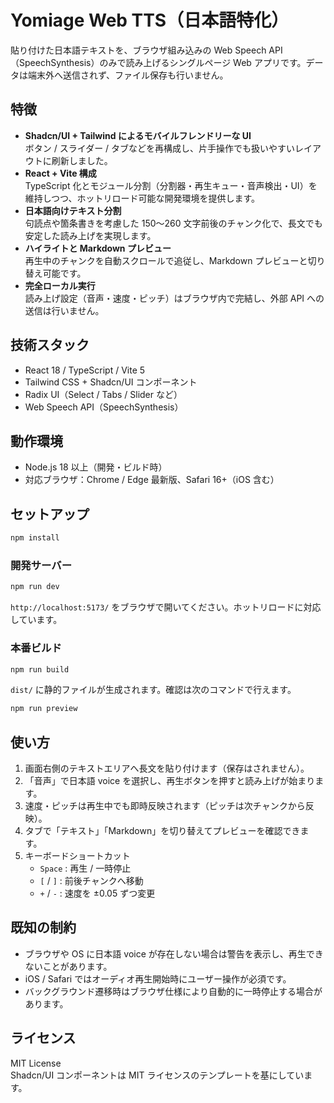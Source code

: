# Yomiage Web TTS（日本語特化）

貼り付けた日本語テキストを、ブラウザ組み込みの Web Speech API（SpeechSynthesis）のみで読み上げるシングルページ Web アプリです。データは端末外へ送信されず、ファイル保存も行いません。

## 特徴
- **Shadcn/UI + Tailwind によるモバイルフレンドリーな UI**  
  ボタン / スライダー / タブなどを再構成し、片手操作でも扱いやすいレイアウトに刷新しました。
- **React + Vite 構成**  
  TypeScript 化とモジュール分割（分割器・再生キュー・音声検出・UI）を維持しつつ、ホットリロード可能な開発環境を提供します。
- **日本語向けテキスト分割**  
  句読点や箇条書きを考慮した 150〜260 文字前後のチャンク化で、長文でも安定した読み上げを実現します。
- **ハイライトと Markdown プレビュー**  
  再生中のチャンクを自動スクロールで追従し、Markdown プレビューと切り替え可能です。
- **完全ローカル実行**  
  読み上げ設定（音声・速度・ピッチ）はブラウザ内で完結し、外部 API への送信は行いません。

## 技術スタック
- React 18 / TypeScript / Vite 5
- Tailwind CSS + Shadcn/UI コンポーネント
- Radix UI（Select / Tabs / Slider など）
- Web Speech API（SpeechSynthesis）

## 動作環境
- Node.js 18 以上（開発・ビルド時）
- 対応ブラウザ：Chrome / Edge 最新版、Safari 16+（iOS 含む）

## セットアップ
```bash
npm install
```

### 開発サーバー
```bash
npm run dev
```
`http://localhost:5173/` をブラウザで開いてください。ホットリロードに対応しています。

### 本番ビルド
```bash
npm run build
```
`dist/` に静的ファイルが生成されます。確認は次のコマンドで行えます。
```bash
npm run preview
```

## 使い方
1. 画面右側のテキストエリアへ長文を貼り付けます（保存はされません）。
2. 「音声」で日本語 voice を選択し、再生ボタンを押すと読み上げが始まります。
3. 速度・ピッチは再生中でも即時反映されます（ピッチは次チャンクから反映）。
4. タブで「テキスト」「Markdown」を切り替えてプレビューを確認できます。
5. キーボードショートカット  
   - `Space` : 再生 / 一時停止  
   - `[` / `]` : 前後チャンクへ移動  
   - `+` / `-` : 速度を ±0.05 ずつ変更

## 既知の制約
- ブラウザや OS に日本語 voice が存在しない場合は警告を表示し、再生できないことがあります。
- iOS / Safari ではオーディオ再生開始時にユーザー操作が必須です。
- バックグラウンド遷移時はブラウザ仕様により自動的に一時停止する場合があります。

## ライセンス
MIT License  
Shadcn/UI コンポーネントは MIT ライセンスのテンプレートを基にしています。
